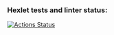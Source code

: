 ### Hexlet tests and linter status:
[![Actions Status](https://github.com/Smolett1974/python-project-lvl1/workflows/hexlet-check/badge.svg)](https://github.com/Smolett1974/python-project-lvl1/actions)